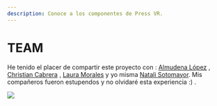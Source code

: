 ```yaml
---
description: Conoce a los componentes de Press VR.
---
```


# TEAM

He tenido el placer de compartir este proyecto con : [Almudena López](https://www.linkedin.com/in/almulopez/) , [Christian Cabrera](https://www.linkedin.com/in/christiancabrerajimenez/) , [Laura Morales](https://www.linkedin.com/in/laurammorales/) y yo misma [Natali Sotomayor](https://angel.co/sotomayorstudio). Mis compañeros fueron estupendos y no olvidaré esta experiencia :\) .  


![](https://cdn-images-1.medium.com/max/1760/1*TphbJSWhWPZTaErJT9qKgg.jpeg)

